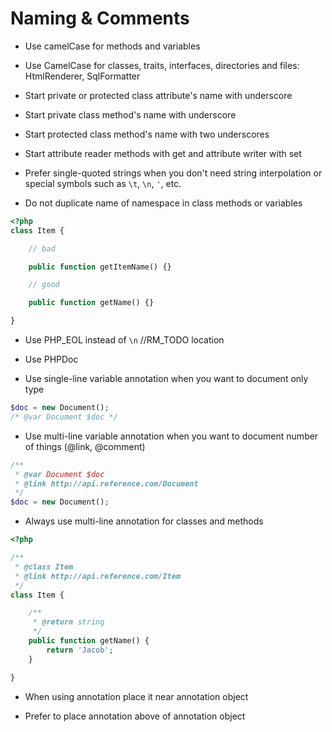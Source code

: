 # Naming & Comments

- Use camelCase for methods and variables

- Use CamelCase for classes, traits, interfaces, directories and files: HtmlRenderer, SqlFormatter

- Start private or protected class attribute's name with underscore

- Start private class method's name with underscore

- Start protected class method's name with two underscores

- Start attribute reader methods with get and attribute writer with set

- Prefer single-quoted strings when you don't need string interpolation or special symbols such as `\t`, `\n`, `'`, etc.

- Do not duplicate name of namespace in class methods or variables
```PHP
<?php
class Item {

    // bad

    public function getItemName() {}

    // good

    public function getName() {}

}
```
- Use PHP_EOL instead of `\n` //RM_TODO location

- Use PHPDoc

- Use single-line variable annotation when you want to document only type
```PHP
$doc = new Document();
/* @var Document $doc */
```

- Use multi-line variable annotation when you want to document number of things (@link, @comment)
```PHP
/**
 * @var Document $doc
 * @link http://api.reference.com/Document
 */
$doc = new Document();
```

- Always use multi-line annotation for classes and methods
```PHP
<?php

/**
 * @class Item
 * @link http://api.reference.com/Item
 */
class Item {

	/**
	 * @return string
	 */
    public function getName() {
        return 'Jacob';
    }

}
```

- When using annotation place it near annotation object

- Prefer to place annotation above of annotation object